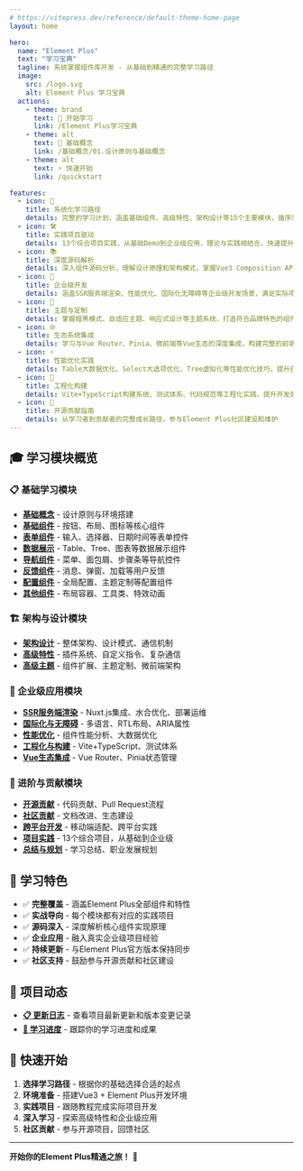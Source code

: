 ```yaml
---
# https://vitepress.dev/reference/default-theme-home-page
layout: home

hero:
  name: "Element Plus"
  text: "学习宝典"
  tagline: 系统掌握组件库开发 - 从基础到精通的完整学习路径
  image:
    src: /logo.svg
    alt: Element Plus 学习宝典
  actions:
    - theme: brand
      text: 🚀 开始学习
      link: /Element Plus学习宝典
    - theme: alt
      text: 📖 基础概念
      link: /基础概念/01.设计原则与基础概念
    - theme: alt
      text: ⚡ 快速开始
      link: /quickstart

features:
  - icon: 🎯
    title: 系统化学习路径
    details: 完整的学习计划，涵盖基础组件、高级特性、架构设计等15个主要模块，循序渐进掌握Element Plus
  - icon: 🛠️
    title: 实践项目驱动
    details: 13个综合项目实践，从基础Demo到企业级应用，理论与实践相结合，快速提升开发能力
  - icon: 📚
    title: 深度源码解析
    details: 深入组件源码分析，理解设计原理和架构模式，掌握Vue3 Composition API应用
  - icon: 🚀
    title: 企业级开发
    details: 涵盖SSR服务端渲染、性能优化、国际化无障碍等企业级开发场景，满足实际项目需求
  - icon: 🎨
    title: 主题与定制
    details: 掌握暗黑模式、自适应主题、响应式设计等主题系统，打造符合品牌特色的组件库
  - icon: 🌐
    title: 生态系统集成
    details: 学习与Vue Router、Pinia、微前端等Vue生态的深度集成，构建完整的前端解决方案
  - icon: ⚡
    title: 性能优化实践
    details: Table大数据优化、Select大选项优化、Tree虚拟化等性能优化技巧，提升应用性能
  - icon: 🔧
    title: 工程化构建
    details: Vite+TypeScript构建系统、测试体系、代码规范等工程化实践，提升开发效率
  - icon: 🤝
    title: 开源贡献指南
    details: 从学习者到贡献者的完整成长路径，参与Element Plus社区建设和维护
---
```


## 🎓 学习模块概览

### 📋 基础学习模块
- **[基础概念](/基础概念/01.设计原则与基础概念.html)** - 设计原则与环境搭建
- **[基础组件](/基础组件/Button%20按钮.html)** - 按钮、布局、图标等核心组件
- **[表单组件](/表单组件/Input%20输入框.html)** - 输入、选择器、日期时间等表单控件
- **[数据展示](/数据展示组件/Table%20表格.html)** - Table、Tree、图表等数据展示组件
- **[导航组件](/导航组件/Menu%20菜单.html)** - 菜单、面包屑、步骤条等导航控件
- **[反馈组件](/反馈组件/Alert%20提示.html)** - 消息、弹窗、加载等用户反馈
- **[配置组件](/配置组件/Config%20Provider%20全局配置.html)** - 全局配置、主题定制等配置组件
- **[其他组件](/其他组件/01.布局与容器进阶.html)** - 布局容器、工具类、特效动画

### 🏗️ 架构与设计模块
- **[架构设计](/架构设计/01.整体架构与设计理念.html)** - 整体架构、设计模式、通信机制
- **[高级特性](/高级特性/01.综合实践.html)** - 插件系统、自定义指令、复杂通信
- **[高级主题](/高级主题/01.组件扩展与自定义.html)** - 组件扩展、主题定制、微前端架构

### 🚀 企业级应用模块
- **[SSR服务端渲染](/SSR服务端渲染/01.基础概念与环境搭建.html)** - Nuxt.js集成、水合优化、部署运维
- **[国际化与无障碍](/国际化与无障碍/01.国际化系统详解.html)** - 多语言、RTL布局、ARIA属性
- **[性能优化](/性能优化/01.组件性能分析.html)** - 组件性能分析、大数据优化
- **[工程化与构建](/工程化与构建/01.构建系统深入ViteTypeScript.html)** - Vite+TypeScript、测试体系
- **[Vue生态集成](/Vue生态集成/01.与VueRouter深度集成.html)** - Vue Router、Pinia状态管理

### 🤝 进阶与贡献模块
- **[开源贡献](/开源贡献/01.开发流程与代码规范.html)** - 代码贡献、Pull Request流程
- **[社区贡献](/社区贡献/01.社区贡献与开源实践.html)** - 文档改进、生态建设
- **[跨平台开发](/跨平台开发/01.跨平台开发实践.html)** - 移动端适配、跨平台实践
- **[项目实践](/项目实践/01.综合项目实战一.html)** - 13个综合项目，从基础到企业级
- **[总结与规划](/总结与规划/01.学习总结与进阶规划.html)** - 学习总结、职业发展规划

## 🎯 学习特色

- ✅ **完整覆盖** - 涵盖Element Plus全部组件和特性
- ✅ **实战导向** - 每个模块都有对应的实践项目
- ✅ **源码深入** - 深度解析核心组件实现原理
- ✅ **企业应用** - 融入真实企业级项目经验
- ✅ **持续更新** - 与Element Plus官方版本保持同步
- ✅ **社区支持** - 鼓励参与开源贡献和社区建设

## 📝 项目动态

- **[📋 更新日志](/changelog.html)** - 查看项目最新更新和版本变更记录
- **[🎯 学习进度](/Element%20Plus学习宝典.html)** - 跟踪你的学习进度和成果

## 🚀 快速开始

1. **选择学习路径** - 根据你的基础选择合适的起点
2. **环境准备** - 搭建Vue3 + Element Plus开发环境
3. **实践项目** - 跟随教程完成实际项目开发
4. **深入学习** - 探索高级特性和企业级应用
5. **社区贡献** - 参与开源项目，回馈社区

---

**开始你的Element Plus精通之旅！** 🎉


